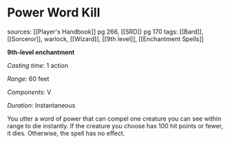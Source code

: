 # Power Word Kill
sources: [[Player's Handbook]] pg 266, [[SRD]] pg 170
tags: [[Bard]], [[Sorceror]], warlock, [[Wizard]], [[9th level]], [[Enchantment Spells]]

**9th-level enchantment**

*Casting time*: 1 action

*Range*: 60 feet

*Components*: V

*Duration*: Instantaneous

You utter a word of power that can compel one creature you can see within range to die instantly.  If the creature you choose has 100 hit points or fewer, it dies. Otherwise, the spell has no effect.
